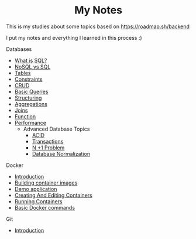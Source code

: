 
<h1 align="center"> My Notes</h1>

This is my studies about some topics based on https://roadmap.sh/backend

I put my notes and everything I learned in this process :)

Databases
* [What is SQL?](databases/README.md)
* [NoSQL vs SQL](databases/nosql_vs_sql.md)
* [Tables](databases/tables.md)
* [Constraints](databases/constraints.md)
* [CRUD](databases/crud.md)
* [Basic Queries](databases/basic_queries.md)
* [Structuring](databases/structuring.md)
* [Aggregations](databases/aggregations.md)
* [Joins](databases/joins.md)
* [Function](databases/functions.md)
* [Performance](databases/performance.md)
	- Advanced Database Topics
		* [ACID](databases/advanced-database-topics/acid.md)
		* [Transactions](databases/advanced-database-topics/transactions.md)
		* [N +1 Problem](databases/advanced-database-topics/n_1_problem.md)
		* [Database Normalization](databases/advanced-database-topics/database_normalization.md)

Docker
 * [Introduction](docker/README.md)
 * [Building container images](docker/building_container_images.md)
 * [Demo application](docker/demo_application.md)
 * [Creating And Editing Containers](docker/creating_editing_containers.md)
 * [Running Containers](docker/running_containers.md)
 * [Basic Docker commands](docker/basics_docker_commands.md)

Git
*  [Introduction](git/README.md)
 